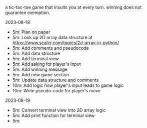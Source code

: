 a tic-tac-toe game that insults you at every turn. winning does not guarantee exemption.

2023-08-18

- 5m: Plan on paper
- 5m: Look up 2D array data structure at https://www.scaler.com/topics/2d-array-in-python/
- 5m: Add comments and pseudocode
- 5m: Add data structure
- 5m: Add terminal view
- 5m: Add asking for player's input
- 5m: Add winning message
- 5m: Add new game section
- 5m: Update data structure and comments
- 10m: Add logic how player's input leads to game logic
- 10m: Write pseudo-code for player's move

2023-08-19

- 5m: Convert terminal view into 2D array logic
- 5m: Add print function for terminal view
- 5m:
